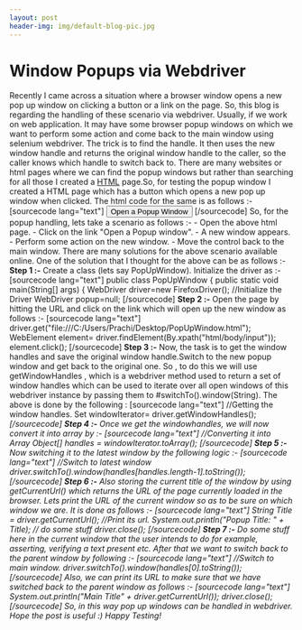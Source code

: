 ```yaml
---
layout: post
header-img: img/default-blog-pic.jpg
---
```


# Window Popups via Webdriver

Recently I came across a situation where a browser window opens a new pop up window on clicking a button or a link on the page. So, this blog is regarding the handling of these scenario via webdriver. Usually, if we work on web application. It may have some browser popup windows on which we want to perform some action and come back to the main window using selenium webdriver. The trick is to find the handle. It then uses the new window handle and returns the original window handle to the caller, so the caller knows which handle to switch back to. There are many websites or html pages where we can find the popup windows but rather than searching for all those I created a [HTML](http://www.w3.org/TR/REC-html40/) page.So, for testing the popup window I created a HTML page which has a button which opens a new pop up window when clicked. The html code for the same is as follows :-  [sourcecode lang="text"] <input type="button" value="Open a Popup Window" onclick="window.open ('http://www.quackit.com/common/link_builder.cfm', 'popUpWindow','height=500,width=400,left=100,top=100, resizable=yes,scrollbars=yes,toolbar=yes,menubar=no, location=no,directories=no, status=yes');"> [/sourcecode] So, for the popup handling, lets take a scenario as follows :- \- Open the above html page. \- Click on the link "Open a Popup window". \- A new window appears. \- Perform some action on the new window. \- Move the control back to the main window. There are many solutions for the above scenario available online. One of the solution that I thought for the above can be as follows :- **Step 1 :-** Create a class (lets say PopUpWindow). Initialize the driver as :- [sourcecode lang="text"] public class PopUpWindow { public static void main(String[] args) { WebDriver driver=new FirefoxDriver(); //Initialize the Driver WebDriver popup=null; [/sourcecode] **Step 2 :-** Open the page by hitting the URL and click on the link which will open up the new window as follows :- [sourcecode lang="text"] driver.get("file:///C:/Users/Prachi/Desktop/PopUpWindow.html"); WebElement element= driver.findElement(By.xpath("html/body/input")); element.click(); [/sourcecode] **Step 3 :-** Now, the task is to get the window handles and save the original window handle.Switch to the new popup window and get back to the original one. So , to do this we will use getWindowHandles , which is a webdriver method used to return a set of window handles which can be used to iterate over all open windows of this webdriver instance by passing them to #switchTo().window(String). The above is done by the following : [sourcecode lang="text"] //Getting the window handles. Set<String> windowIterator= driver.getWindowHandles(); <em id="__mceDel"> [/sourcecode] **Step 4 :-** Once we get the windowhandles, we will now convert it into array by :- [sourcecode lang="text"] //Converting it into Array Object[] handles = windowIterator.toArray(); [/sourcecode] **Step 5 :-** Now switching it to the latest window by the following logic :- [sourcecode lang="text"] //Switch to latest window driver.switchTo().window(handles[handles.length-1].toString()); [/sourcecode] **Step 6 :-** Also storing the current title of the window by using getCurrentUrl() which returns the URL of the page currently loaded in the browser. Lets print the URL of the current window so as to be sure on which window we are. It is done as follows :- [sourcecode lang="text"] String Title = driver.getCurrentUrl(); //Print its url. System.out.println("Popup Title: " \+ Title); // do some stuff driver.close(); [/sourcecode] **Step 7 :-** Do some stuff here in the current window that the user intends to do for example, asserting, verifying a text present etc. After that we want to switch back to the parent window by following :- [sourcecode lang="text"] //Switch to main window. driver.switchTo().window(handles[0].toString()); [/sourcecode] Also, we can print its URL to make sure that we have switched back to the parent window as follows :- [sourcecode lang="text"] System.out.println("Main Title" \+ driver.getCurrentUrl()); driver.close(); [/sourcecode] So, in this way pop up windows can be handled in webdriver. Hope the post is useful :) Happy Testing!
